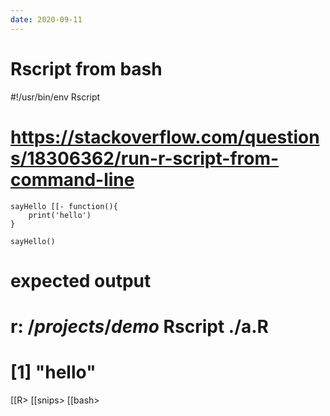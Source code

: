 ```yaml
---
date: 2020-09-11
---
```


# Rscript from bash
#!/usr/bin/env Rscript
# https://stackoverflow.com/questions/18306362/run-r-script-from-command-line

	sayHello [[- function(){
   		print('hello')
	}

	sayHello()

# expected output
# r$:~/projects/demo$ Rscript ./a.R
# [1] "hello"

[[R>
[[snips>
[[bash>
